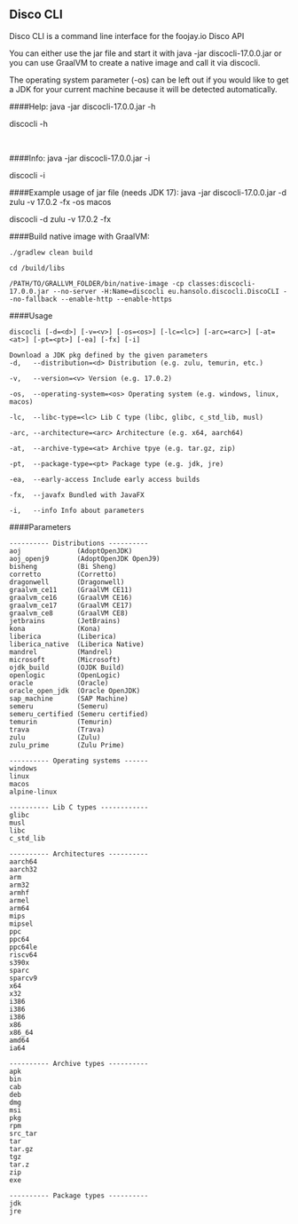 ## Disco CLI

Disco CLI is a command line interface for the foojay.io Disco API

You can either use the jar file and start it with java -jar discocli-17.0.0.jar or
you can use GraalVM to create a native image and call it via discocli.

The operating system parameter (-os) can be left out if you would like to get a JDK for
your current machine because it will be detected automatically.


####Help:
java -jar discocli-17.0.0.jar -h

discocli -h

<br>

####Info:
java -jar discocli-17.0.0.jar -i

discocli -i
<br>

####Example usage of jar file (needs JDK 17):
java -jar discocli-17.0.0.jar -d zulu -v 17.0.2 -fx -os macos

discocli -d zulu -v 17.0.2 -fx
<br>

####Build native image with GraalVM:
```shell
./gradlew clean build
```
```shell
cd /build/libs
```
```shell
/PATH/TO/GRALLVM_FOLDER/bin/native-image -cp classes:discocli-17.0.0.jar --no-server -H:Name=discocli eu.hansolo.discocli.DiscoCLI --no-fallback --enable-http --enable-https
```

####Usage
```
discocli [-d=<d>] [-v=<v>] [-os=<os>] [-lc=<lc>] [-arc=<arc>] [-at=<at>] [-pt=<pt>] [-ea] [-fx] [-i]

Download a JDK pkg defined by the given parameters
-d,   --distribution=<d> Distribution (e.g. zulu, temurin, etc.)

-v,   --version=<v> Version (e.g. 17.0.2)

-os,  --operating-system=<os> Operating system (e.g. windows, linux, macos)

-lc,  --libc-type=<lc> Lib C type (libc, glibc, c_std_lib, musl)

-arc, --architecture=<arc> Architecture (e.g. x64, aarch64)

-at,  --archive-type=<at> Archive tpye (e.g. tar.gz, zip)

-pt,  --package-type=<pt> Package type (e.g. jdk, jre)

-ea,  --early-access Include early access builds

-fx,  --javafx Bundled with JavaFX

-i,   --info Info about parameters
```

####Parameters
```
---------- Distributions ----------
aoj              (AdoptOpenJDK)
aoj_openj9       (AdoptOpenJDK OpenJ9)
bisheng          (Bi Sheng)
corretto         (Corretto)
dragonwell       (Dragonwell)
graalvm_ce11     (GraalVM CE11)
graalvm_ce16     (GraalVM CE16)
graalvm_ce17     (GraalVM CE17)
graalvm_ce8      (GraalVM CE8)
jetbrains        (JetBrains)
kona             (Kona)
liberica         (Liberica)
liberica_native  (Liberica Native)
mandrel          (Mandrel)
microsoft        (Microsoft)
ojdk_build       (OJDK Build)
openlogic        (OpenLogic)
oracle           (Oracle)
oracle_open_jdk  (Oracle OpenJDK)
sap_machine      (SAP Machine)
semeru           (Semeru)
semeru_certified (Semeru certified)
temurin          (Temurin)
trava            (Trava)
zulu             (Zulu)
zulu_prime       (Zulu Prime)

---------- Operating systems ------
windows
linux
macos
alpine-linux

---------- Lib C types ------------
glibc
musl
libc
c_std_lib

---------- Architectures ----------
aarch64
aarch32
arm
arm32
armhf
armel
arm64
mips
mipsel
ppc
ppc64
ppc64le
riscv64
s390x
sparc
sparcv9
x64
x32
i386
i386
i386
x86
x86_64
amd64
ia64

---------- Archive types ----------
apk
bin
cab
deb
dmg
msi
pkg
rpm
src_tar
tar
tar.gz
tgz
tar.z
zip
exe

---------- Package types ----------
jdk
jre
```